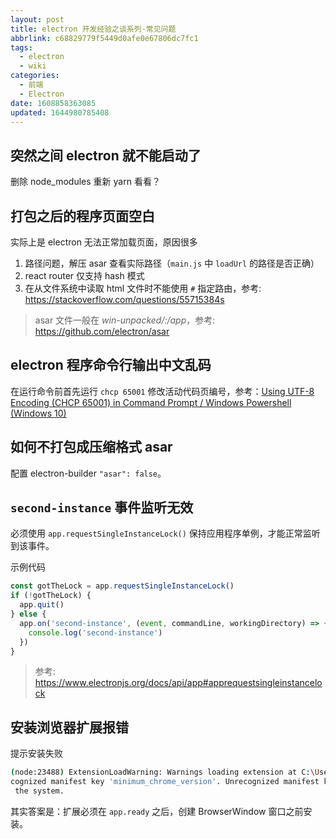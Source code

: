 ```yaml
---
layout: post
title: electron 开发经验之谈系列-常见问题
abbrlink: c68829779f5449d0afe0e67806dc7fc1
tags:
  - electron
  - wiki
categories:
  - 前端
  - Electron
date: 1608858363085
updated: 1644980785408
---
```


## 突然之间 electron 就不能启动了

删除 node\_modules 重新 yarn 看看？

## 打包之后的程序页面空白

实际上是 electron 无法正常加载页面，原因很多

1. 路径问题，解压 asar 查看实际路径（`main.js` 中 `loadUrl` 的路径是否正确）
2. react router 仅支持 hash 模式
3. 在从文件系统中读取 html 文件时不能使用 `#` 指定路由，参考: <https://stackoverflow.com/questions/55715384s>

> asar 文件一般在 *win-unpacked/:/app*，参考: <https://github.com/electron/asar>

## electron 程序命令行输出中文乱码

在运行命令前首先运行 `chcp 65001` 修改活动代码页编号，参考：[Using UTF-8 Encoding (CHCP 65001) in Command Prompt / Windows Powershell (Windows 10)](https://stackoverflow.com/questions/57131654)

## 如何不打包成压缩格式 asar

配置 electron-builder `"asar": false`。

## `second-instance` 事件监听无效

必须使用 `app.requestSingleInstanceLock()` 保持应用程序单例，才能正常监听到该事件。

示例代码

```ts
const gotTheLock = app.requestSingleInstanceLock()
if (!gotTheLock) {
  app.quit()
} else {
  app.on('second-instance', (event, commandLine, workingDirectory) => {
    console.log('second-instance')
  })
}
```

> 参考: <https://www.electronjs.org/docs/api/app#apprequestsingleinstancelock>

## 安装浏览器扩展报错

提示安装失败

```sh
(node:23488) ExtensionLoadWarning: Warnings loading extension at C:\Users\rxliuli\AppData\Roaming\Electron\extensions\fmkadmapgofadopljbjfkapdkoienihi: Unrecognized manifest key 'browser_action'. Unre
cognized manifest key 'minimum_chrome_version'. Unrecognized manifest key 'update_url'. Cannot load extension with file or directory name _metadata. Filenames starting with "_" are reserved for use by
 the system.
```

其实答案是：扩展必须在 `app.ready` 之后，创建 BrowserWindow 窗口之前安装。
